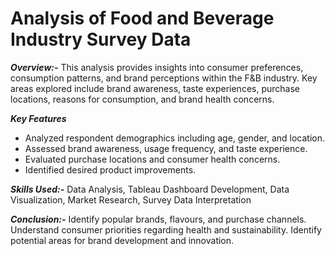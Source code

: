 # Analysis of Food and Beverage Industry Survey Data

***Overview:-*** This analysis provides insights into consumer preferences, consumption patterns, and brand perceptions within the F&B industry. Key areas explored include brand awareness, taste experiences, purchase locations, reasons for consumption, and brand health concerns.

***Key Features***
* Analyzed respondent demographics including age, gender, and location.
* Assessed brand awareness, usage frequency, and taste experience.
* Evaluated purchase locations and consumer health concerns.
* Identified desired product improvements.

***Skills Used:-*** Data Analysis, Tableau Dashboard Development, Data Visualization, Market Research, Survey Data Interpretation

***Conclusion:-*** Identify popular brands, flavours, and purchase channels. Understand consumer priorities regarding health and sustainability. Identify potential areas for brand development and innovation.
